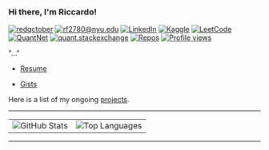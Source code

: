 ### Hi there, I'm Riccardo!

[![redqctober](https://img.shields.io/static/v1?label=redqctober&message=%20&color=black&logo=&style=flat)](https://redqctober.com)
[![rf2780@nyu.edu](https://img.shields.io/static/v1?label=rf2780@nyu.edu&message=%20&color=red&style=flat)](mailto:rf2780@nyu.edu)
[![LinkedIn](https://img.shields.io/static/v1?label=LinkedIn&message=%20&color=0e76a8&logo=linkedin&style=flat)](https://www.linkedin.com/in/riccardo-ferrarese/)
[![Kaggle](https://img.shields.io/static/v1?label=Kaggle&message=%20&color=blue&logo=kaggle&style=flat)](https://www.kaggle.com/riccardof01)
[![LeetCode](https://img.shields.io/static/v1?label=LeetCode&message=%20&color=orange&logo=leetcode&style=flat)](https://leetcode.com/u/rf2780/)
[![QuantNet](https://img.shields.io/static/v1?label=QuantNet&message=%20&color=blue&style=flat)](https://quantnet.com/members/riccardo_f.50877/)
[![quant.stackexchange](https://img.shields.io/static/v1?label=quant.stackexchange&message=%20&color=yellow&style=flat)](https://quant.stackexchange.com/users/76194/redqctober)
[![Repos](https://badges.pufler.dev/repos/Rccd0)](https://github.com/Rccd0)
[![Profile views](https://komarev.com/ghpvc/?username=Rccd0)](https://github.com/Rccd0)

"..."

- [Resume](...)

- [Gists](https://gist.github.com/Rccd0)

Here is a list of my ongoing [projects](...).

---

<table>
  <tr>
    <td>
      <img src="https://github-readme-stats.vercel.app/api?username=Rccd0" alt="GitHub Stats">
    </td>
    <td>
      <img src="https://github-readme-stats.vercel.app/api/top-langs/?username=Rccd0&layout=compact" alt="Top Languages">
    </td>
  </tr>
</table>

---
